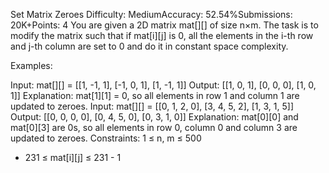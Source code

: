 Set Matrix Zeroes
Difficulty: MediumAccuracy: 52.54%Submissions: 20K+Points: 4
You are given a 2D matrix mat[][] of size n×m. The task is to modify the matrix such that if mat[i][j] is 0, all the elements in the i-th row and j-th column are set to 0 and do it in constant space complexity.

Examples:

Input: mat[][] = [[1, -1, 1],
                [-1, 0, 1],
                [1, -1, 1]]
Output: [[1, 0, 1],
        [0, 0, 0],
        [1, 0, 1]]
Explanation: mat[1][1] = 0, so all elements in row 1 and column 1 are updated to zeroes.
Input: mat[][] = [[0, 1, 2, 0],
                [3, 4, 5, 2],
                [1, 3, 1, 5]]
Output: [[0, 0, 0, 0],
        [0, 4, 5, 0],
        [0, 3, 1, 0]]
Explanation: mat[0][0] and mat[0][3] are 0s, so all elements in row 0, column 0 and column 3 are updated to zeroes.
Constraints:
1 ≤ n, m ≤ 500
- 231 ≤ mat[i][j] ≤ 231 - 1